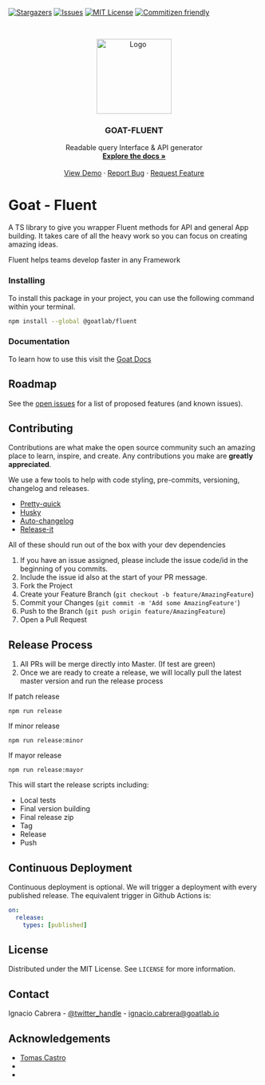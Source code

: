 <!-- PROJECT SHIELDS -->

[![Stargazers][stars-shield]][stars-url]
[![Issues][issues-shield]][issues-url]
[![MIT License][license-shield]][license-url]
[![Commitizen friendly](https://img.shields.io/badge/commitizen-friendly-brightgreen.svg)](http://commitizen.github.io/cz-cli/)

<!-- PROJECT LOGO -->
<br />
<p align="center">
  <a href="https://github.com/github_username/repo">
       <img src="https://docs.goatlab.io/logo.png" alt="Logo" width="150" height="150">
  </a>

  <h3 align="center">GOAT-FLUENT</h3>

  <p align="center">
    Readable query Interface & API generator
    <br />
    <a href="https://docs.goatlab.io/#/0.4.x/fluent/fluent"><strong>Explore the docs »</strong></a>
    <br />
    <br />
    <a href="https://github.com/goat-io/fluent/repo">View Demo</a>
    ·
    <a href="https://github.com/goat-io/fluent/issues">Report Bug</a>
    ·
    <a href="https://github.com/goat-io/fluent/issues">Request Feature</a>
  </p>
</p>

# Goat - Fluent

A TS library to give you wrapper Fluent methods for API and general App building. It takes care of all the heavy work so you can focus on creating amazing ideas.

Fluent helps teams develop faster in any Framework

### Installing

To install this package in your project, you can use the following command within your terminal.

```bash
npm install --global @goatlab/fluent
```

### Documentation

To learn how to use this visit the [Goat Docs](https://docs.goatlab.io/#/0.5.x/fluent/fluent)

<!--

Packages that we need to replace
npm-pack-zip
@commitlint/prompt-cli
formiojs
react-native
multer-google-storage
nestjs-typed-dynamodb
-->

## Roadmap

See the [open issues](https://github.com/github_username/repo/issues) for a list of proposed features (and known issues).

<!-- CONTRIBUTING -->

## Contributing

Contributions are what make the open source community such an amazing place to learn, inspire, and create. Any contributions you make are **greatly appreciated**.

We use a few tools to help with code styling, pre-commits, versioning, changelog and releases.

- [Pretty-quick](https://github.com/azz/pretty-quick)
- [Husky](https://github.com/typicode/husky)
- [Auto-changelog](https://github.com/CookPete/auto-changelog)
- [Release-it](https://github.com/release-it/release-it)

All of these should run out of the box with your dev dependencies

1. If you have an issue assigned, please include the issue code/id in the beginning of you commits.
2. Include the issue id also at the start of your PR message.
3. Fork the Project
4. Create your Feature Branch (`git checkout -b feature/AmazingFeature`)
5. Commit your Changes (`git commit -m 'Add some AmazingFeature'`)
6. Push to the Branch (`git push origin feature/AmazingFeature`)
7. Open a Pull Request

## Release Process

1. All PRs will be merge directly into Master. (If test are green)
2. Once we are ready to create a release, we will locally pull the latest master version and run the release process

If patch release

```
npm run release
```

If minor release

```
npm run release:minor
```

If mayor release

```
npm run release:mayor
```

This will start the release scripts including:

- Local tests
- Final version building
- Final release zip
- Tag
- Release
- Push

## Continuous Deployment

Continuous deployment is optional. We will trigger a deployment with every published release. The equivalent trigger in Github Actions is:

```yml
on:
  release:
    types: [published]
```

<!-- LICENSE -->

## License

Distributed under the MIT License. See `LICENSE` for more information.

<!-- CONTACT -->

## Contact

Ignacio Cabrera - [@twitter_handle](https://twitter.com/cabrerabywaters) - ignacio.cabrera@goatlab.io

<!-- ACKNOWLEDGEMENTS -->

## Acknowledgements

- [Tomas Castro]()
- []()
- []()

<!-- MARKDOWN LINKS & IMAGES -->
<!-- https://www.markdownguide.org/basic-syntax/#reference-style-links -->

[contributors-url]: https://github.com/goat-io/fluent/graphs/contributors
[forks-url]: https://github.com/goat-io/fluent/network/members
[stars-shield]: https://img.shields.io/github/stars/goat-io/fluent?style=flat-square
[stars-url]: https://github.com/goat-io/fluent/stargazers
[issues-shield]: https://img.shields.io/github/issues/goat-io/fluent?style=flat-square
[issues-url]: https://github.com/goat-io/fluent/issues
[license-shield]: https://img.shields.io/github/license/goat-io/fluent?style=flat-square
[license-url]: https://github.com/goat-io/fluent/blob/master/LICENSE.txt
[linkedin-shield]: https://img.shields.io/badge/-LinkedIn-black.svg?style=flat-square&logo=linkedin&colorB=555
[linkedin-url]: https://linkedin.com/in/othneildrew
[product-screenshot]: images/screenshot.png
